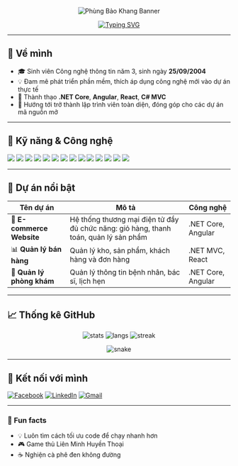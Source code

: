 <!-- Banner -->
<p align="center">
  <img src="https://i.imgur.com/yourbanner.png" alt="Phùng Bảo Khang Banner" />
</p>

<!-- Typing Effect -->
<p align="center">
  <a href="https://git.io/typing-svg">
    <img src="https://readme-typing-svg.demolab.com?font=Fira+Code&weight=500&size=24&pause=1000&color=F75C7E&center=true&vCenter=true&width=600&lines=Xin+ch%C3%A0o%2C+m%C3%ACnh+l%C3%A0+Ph%C3%B9ng+B%E1%BA%A3o+Khang!;Fullstack+Developer;Y%C3%AAu+c%C3%B4ng+ngh%E1%BB%87+v%C3%A0+h%E1%BB%8Dc+h%E1%BB%8Fi+kh%C3%B4ng+ng%E1%BB%ABng" alt="Typing SVG" />
  </a>
</p>

---

## 🌱 Về mình
- 🎓 Sinh viên Công nghệ thông tin năm 3, sinh ngày **25/09/2004**  
- 💡 Đam mê phát triển phần mềm, thích áp dụng công nghệ mới vào dự án thực tế  
- 🔧 Thành thạo **.NET Core**, **Angular**, **React**, **C# MVC**  
- 🚀 Hướng tới trở thành lập trình viên toàn diện, đóng góp cho các dự án mã nguồn mở  

---

## 🔧 Kỹ năng & Công nghệ
<p align="left">
  <!-- Backend -->
  <img src="https://img.shields.io/badge/.NET%20Core-512BD4?style=for-the-badge&logo=dotnet&logoColor=white"/>
  <img src="https://img.shields.io/badge/C%23-239120?style=for-the-badge&logo=c-sharp&logoColor=white"/>
  <img src="https://img.shields.io/badge/Node.js-339933?style=for-the-badge&logo=node.js&logoColor=white"/>

  <!-- Frontend -->
  <img src="https://img.shields.io/badge/Angular-DD0031?style=for-the-badge&logo=angular&logoColor=white"/>
  <img src="https://img.shields.io/badge/React-20232A?style=for-the-badge&logo=react&logoColor=61DAFB"/>
  <img src="https://img.shields.io/badge/TypeScript-007ACC?style=for-the-badge&logo=typescript&logoColor=white"/>
  <img src="https://img.shields.io/badge/JavaScript-F7DF1E?style=for-the-badge&logo=javascript&logoColor=black"/>
  <img src="https://img.shields.io/badge/HTML5-E34F26?style=for-the-badge&logo=html5&logoColor=white"/>
  <img src="https://img.shields.io/badge/CSS3-1572B6?style=for-the-badge&logo=css3&logoColor=white"/>

  <!-- Database -->
  <img src="https://img.shields.io/badge/MySQL-005C84?style=for-the-badge&logo=mysql&logoColor=white"/>
  <img src="https://img.shields.io/badge/SQLite-07405E?style=for-the-badge&logo=sqlite&logoColor=white"/>
  <img src="https://img.shields.io/badge/MongoDB-4EA94B?style=for-the-badge&logo=mongodb&logoColor=white"/>

  <!-- Tools -->
  <img src="https://img.shields.io/badge/Postman-FF6C37?style=for-the-badge&logo=postman&logoColor=white"/>
  <img src="https://img.shields.io/badge/Figma-F24E1E?style=for-the-badge&logo=figma&logoColor=white"/>
</p>

---

## 📌 Dự án nổi bật

| Tên dự án | Mô tả | Công nghệ |
|-----------|-------|-----------|
| 🛒 **E-commerce Website** | Hệ thống thương mại điện tử đầy đủ chức năng: giỏ hàng, thanh toán, quản lý sản phẩm | .NET Core, Angular |
| 📊 **Quản lý bán hàng** | Quản lý kho, sản phẩm, khách hàng và đơn hàng | .NET MVC, React |
| 🏥 **Quản lý phòng khám** | Quản lý thông tin bệnh nhân, bác sĩ, lịch hẹn | .NET Core, Angular |

---

## 📈 Thống kê GitHub

<p align="center">
  <img src="https://github-readme-stats.vercel.app/api?username=BaoKhang&show_icons=true&theme=radical&hide_border=true" alt="stats"/>
  <img src="https://github-readme-stats.vercel.app/api/top-langs/?username=BaoKhang&layout=compact&theme=radical&hide_border=true" alt="langs"/>
  <img src="https://streak-stats.demolab.com?user=BaoKhang&theme=radical&hide_border=true" alt="streak"/>
</p>

<!-- Snake contribution graph -->
<p align="center">
  <img src="https://github.com/BaoKhang/BaoKhang/blob/output/github-contribution-grid-snake.svg" alt="snake"/>
</p>

---

## 🤝 Kết nối với mình
[![Facebook](https://img.shields.io/badge/Facebook-1877F2?style=for-the-badge&logo=facebook&logoColor=white)](https://facebook.com/your-facebook-profile)
[![LinkedIn](https://img.shields.io/badge/LinkedIn-0A66C2?style=for-the-badge&logo=linkedin&logoColor=white)](https://linkedin.com/in/your-linkedin-profile)
[![Gmail](https://img.shields.io/badge/Gmail-D14836?style=for-the-badge&logo=gmail&logoColor=white)](mailto:your.email@gmail.com)

---

### 🎯 Fun facts
- 💡 Luôn tìm cách tối ưu code để chạy nhanh hơn  
- 🎮 Game thủ Liên Minh Huyền Thoại  
- ☕ Nghiện cà phê đen không đường  
